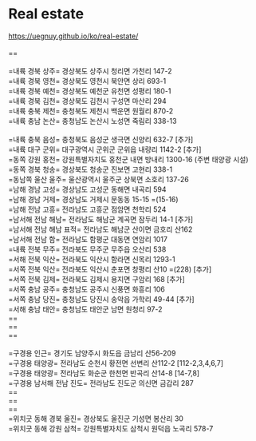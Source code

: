 # Real estate
https://uegnuy.github.io/ko/real-estate/
<br>
<br> == 
<br> 
<br> =내륙 경북 상주= 경상북도 상주시 청리면 가천리 147-2
<br> =내륙 경북 영천= 경상북도 영천시 북안면 상리 693-1
<br> =내륙 경북 예천= 경상북도 예천군 유천면 성평리 180-1
<br> =내륙 경북 김천= 경상북도 김천시 구성면 마산리 294
<br> =내륙 충북 제천= 충청북도 제천시 백운면 원월리 870-2
<br> =내륙 충남 논산= 충청남도 논산시 노성면 죽림리 338-13
<br> 
<br> =내륙 충북 음성= 충청북도 음성군 생극면 신양리 632-7 [추가]
<br> =내륙 대구 군위= 대구광역시 군위군 군위읍 내량리 1142-2 [추가]
<br> =동쪽 강원 홍천= 강원특별자치도 홍천군 내면 방내리 1300-16 (주변 태양광 시설)
<br> =동쪽 경북 청송= 경상북도 청송군 진보면 고현리 338-1
<br> =동남쪽 울산 울주= 울산광역시 울주군 상북면 소호리 137-26
<br> =남해 경남 고성= 경상남도 고성군 동해면 내곡리 594
<br> =남해 경남 거제= 경상남도 거제시 문동동 15-15 =(15-16)
<br> =남해 전남 고흥= 전라남도 고흥군 점암면 천학리 524
<br> =남서해 전남 해남= 전라남도 해남군 계곡면 잠두리 14-1 [추가]
<br> =남서해 전남 해남 표적= 전라남도 해남군 산이면 금호리 산162
<br> =남서해 전남 함= 전라남도 함평군 대동면 연암리 1017
<br> =내륙 전북 무주= 전라북도 무주군 무주읍 오산리 538
<br> =서해 전북 익산= 전라북도 익산시 함라면 신목리 1293-1
<br> =서쪽 전북 익산= 전라북도 익산시 춘포면 창평리 산10 =(228) [추가]
<br> =서쪽 전북 김제= 전라북도 김제시 용지면 구암리 168 [추가]
<br> =서쪽 충남 공주= 충청남도 공주시 신풍면 화흥리 106
<br> =서쪽 충남 당진= 충청남도 당진시 송악읍 가학리 49-44 [추가]
<br> =서해 충남 태안= 충청남도 태안군 남면 원청리 97-2
<br> == 
<br> == 
<br> == 
<br>
<br> =구경용 인근= 경기도 남양주시 화도읍 금남리 산56-209
<br> =구경용 태양광= 전라남도 순천시 황전면 선변리 산112-2 [112-2,3,4,6,7]
<br> =구경용 태양광= 전라남도 화순군 한천면 반곡리 산14-8 [14-7,8]
<br> =구경용 남서해 전남 진도= 전라남도 진도군 의신면 금갑리 287
<br> == 
<br> == 
<br> == 
<br> =위치굿 동해 경북 울진= 경상북도 울진군 기성면 봉산리 30
<br> =위치굿 동해 강원 삼척= 강원특별자치도 삼척시 원덕읍 노곡리 578-7
